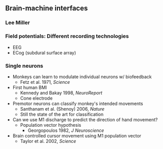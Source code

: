 ## Brain-machine interfaces
### Lee Miller

### Field potentials: Different recording technologies
- EEG
- ECog (subdural surface array)

### Single neurons
- Monkeys can learn to modulate individual neurons w/ biofeedback 
    - Fetz et al. 1971, _Science_
- First human BMI
    - Kennedy and Bakay 1998, _NeuroReport_
    - Cone electrode
- Premotor neurons can classify monkey's intended movements 
    - Santhanam et al. (Shenoy) 2006, _Nature_
    - Still the state of the art for classification
- Can we use M1 discharge to predict the direction of hand movement?
    - Population vector hypothesis 
        - Georgopoulos 1982, _J Neuroscience_
- Brain controlled  cursor movement using M1 population vector
    - Taylor et al. 2002, _Science_

